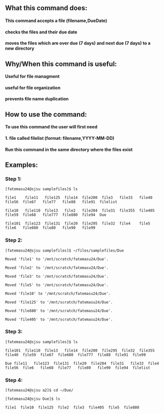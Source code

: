 ## What this command does:

#### This command accepts a file (filename,DueDate)
#### checks the files and their due date
#### moves the files which are over due (7 days) and next due (7 days) to a new directory



## Why/When this command is useful:

#### Useful for file managment
#### useful for file organization
#### prevents file name duplication


 
## How to use the command:

#### To use this command the user will first need
#### 1. file called filelist (format: filename,YYYY-MM-DD)
#### Run this command in the same directory where the files exist



## Examples:


### Step 1:
    [fatemasu24@sjsu samplefiles]$ ls

    file1    file11   file125  file14  file200  file3   file33   file40   file56  file67   file77   file88   file91  filelist

    file10   file110  file13   file2   file204  file31  file355  file405  file59  file68   file777  file880  file94  Due

    file101  file123  file131  file20  file295  file32  file4    file5    file6   file680  file80   file90   file99



### Step 2:
    [fatemasu24@sjsu samplefiles]$ ~/files/samplefiles/Due

    Moved 'file1' to '/mnt/scratch/fatemasu24/Due'.

    Moved 'file2' to '/mnt/scratch/fatemasu24/Due'.

    Moved 'file3' to '/mnt/scratch/fatemasu24/Due'.

    Moved 'file5' to '/mnt/scratch/fatemasu24/Due'.

    Moved 'file10' to '/mnt/scratch/fatemasu24/Due'.

    Moved 'file125' to '/mnt/scratch/fatemasu24/Due'.

    Moved 'file880' to '/mnt/scratch/fatemasu24/Due'.

    Moved 'file405' to '/mnt/scratch/fatemasu24/Due'.



### Step 3:
    [fatemasu24@sjsu samplefiles]$ ls

    file101  file110  file13   file14  file200  file295  file32  file355  file40  file59  file67  file680  file777  file88  file91  file99 

    Due file11   file123  file131  file20  file204  file31   file33  file4    file56  file6   file68  file77   file80   file90  file94  filelist



### Step 4:
    [fatemasu24@sjsu a2]$ cd ~/Due/

    [fatemasu24@sjsu Due]$ ls

    file1  file10  file125  file2  file3  file405  file5  file880
